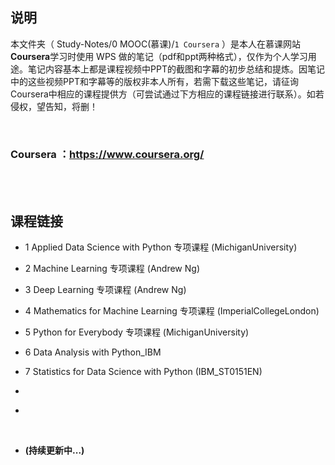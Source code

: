 ## 说明
本文件夹（ Study-Notes/0 MOOC(慕课)/`1 Coursera` ）是本人在慕课网站**Coursera**学习时使用 WPS 做的笔记（pdf和ppt两种格式），仅作为个人学习用途。笔记内容基本上都是课程视频中PPT的截图和字幕的初步总结和提炼。因笔记中的这些视频PPT和字幕等的版权非本人所有，若需下载这些笔记，请征询Coursera中相应的课程提供方（可尝试通过下方相应的课程链接进行联系）。如若侵权，望告知，将删！

<br>

### Coursera ：https://www.coursera.org/

<br>
<br>


## 课程链接
* 1 <a href="https://www.coursera.org/specializations/data-science-python" style="text-decoration:none">Applied Data Science with Python 专项课程</a> (MichiganUniversity)

* 2 <a href="https://www.coursera.org/specializations/machine-learning-introduction" style="text-decoration:none">Machine Learning 专项课程</a> (Andrew Ng)

* 3 <a href="https://www.coursera.org/specializations/deep-learning" style="text-decoration:none">Deep Learning 专项课程</a> (Andrew Ng)

* 4 <a href="https://www.coursera.org/specializations/mathematics-machine-learning" style="text-decoration:none">Mathematics for Machine Learning 专项课程 </a>(ImperialCollegeLondon)

* 5 <a href="https://www.coursera.org/specializations/python" style="text-decoration:none">Python for Everybody 专项课程</a> (MichiganUniversity)

* 6 <a href="https://www.coursera.org/learn/data-analysis-with-python" style="text-decoration:none">Data Analysis with Python</a>_IBM

* 7 <a href="https://www.coursera.org/learn/statistics-for-data-science-python" style="text-decoration:none">Statistics for Data Science with Python</a> (IBM_ST0151EN)

* <a href="" style="text-decoration:none"></a>

* <a href="" style="text-decoration:none"></a>

<br>

* **(持续更新中...)**
